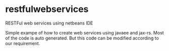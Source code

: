 restfulwebservices
==================

RESTFul web services using netbeans IDE

Simple exampe of how to create web services using javaee and jax-rs.
Most of the code is auto generated. 
But this code can be modified according to our requirement. 
